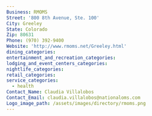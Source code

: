 ```yaml
---
Business: RMOMS
Street: '800 8th Avenue, Ste. 100'
City: Greeley
State: Colorado
Zip: 80631
Phone: (970) 392-9400
Website: 'http://www.rmoms.net/Greeley.html'
dining_categories:
entertainment_and_recreation_categories:
lodging_and_event_centers_categories:
nightlife_categories:
retail_categories:
service_categories:
  - health
Contact_Name: Claudia Villalobos
Contact_Email: claudia.villalobos@nationaloms.com
Logo_image_path: /assets/images/directory/rmoms.png
---
```



